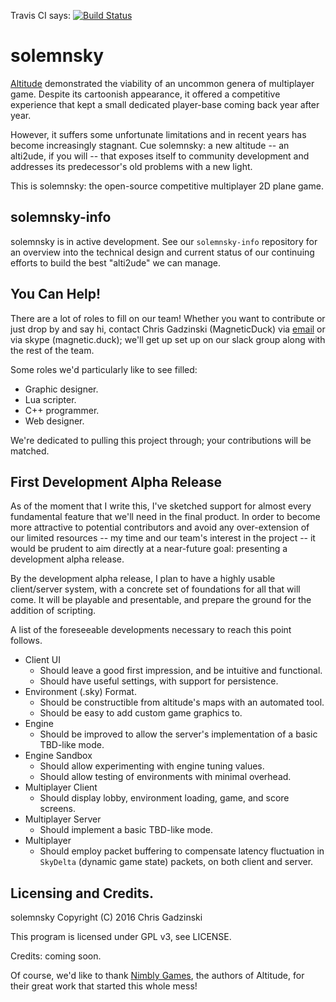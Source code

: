 Travis CI says: [![Build Status](https://travis-ci.org/solemnsky/solemnsky.svg?branch=master)](https://travis-ci.org/solemnsky/solemnsky)

# solemnsky
 
[Altitude](http://altitudegame.com) demonstrated the viability of an uncommon genera 
 of multiplayer game. Despite its cartoonish appearance, it offered a competitive 
 experience that kept a small dedicated player-base coming back year after year.

However, it suffers some unfortunate limitations and in recent years has become
 increasingly stagnant. Cue solemnsky: a new altitude -- an alti2ude, if you will -- that 
 exposes itself to community development and addresses its predecessor's old problems with 
 a new light.

This is solemnsky: the open-source competitive multiplayer 2D plane game.

## solemnsky-info

solemnsky is in active development. See our `solemnsky-info` repository for an overview
 into the technical design and current status of our continuing efforts to build the best
 "alti2ude" we can manage.

## You Can Help!

There are a lot of roles to fill on our team! Whether you want to contribute or just 
 drop by and say hi, contact Chris Gadzinski (MagneticDuck) via 
 [email](mailto:zenmags@gmail.com) or via skype (magnetic.duck); we'll get up set up
 on our slack group along with the rest of the team.

Some roles we'd particularly like to see filled:
 * Graphic designer.
 * Lua scripter.
 * C++ programmer.
 * Web designer.

We're dedicated to pulling this project through; your contributions will be matched.

## First Development Alpha Release

As of the moment that I write this, I've sketched support for almost every fundamental feature that we'll need in the final product. In order to become more attractive to potential contributors and avoid any over-extension of our limited resources -- my time and our team's interest in the project -- it would be prudent to aim directly at a near-future goal: presenting a development alpha release.

By the development alpha release, I plan to have a highly usable client/server system, with a concrete set of foundations for all that will come. It will be playable and presentable, and prepare the ground for the addition of scripting.

A list of the foreseeable developments necessary to reach this point follows.

* Client UI 
  * Should leave a good first impression, and be intuitive and functional. 
  * Should have useful settings, with support for persistence.
* Environment (.sky) Format. 
  * Should be constructible from altitude's maps with an automated tool. 
  * Should be easy to add custom game graphics to.
* Engine 
  * Should be improved to allow the server's implementation of a basic TBD-like mode.
* Engine Sandbox 
  * Should allow experimenting with engine tuning values. 
  * Should allow testing of environments with minimal overhead.
* Multiplayer Client 
  * Should display lobby, environment loading, game, and score screens.
* Multiplayer Server 
  * Should implement a basic TBD-like mode.
* Multiplayer 
  * Should employ packet buffering to compensate latency fluctuation in `SkyDelta` (dynamic game state) packets, on both client and server.

## Licensing and Credits.

solemnsky  Copyright (C) 2016 Chris Gadzinski

This program is licensed under GPL v3, see LICENSE.

Credits: coming soon.

Of course, we'd like to thank [Nimbly Games](http://nimblygames.com), the authors of
 Altitude, for their great work that started this whole mess!

